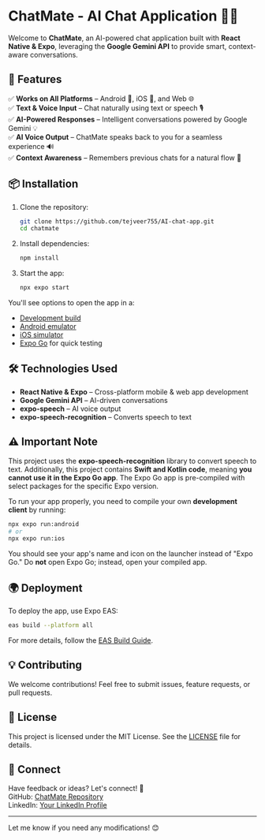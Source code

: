 # ChatMate - AI Chat Application 🤖💬

Welcome to **ChatMate**, an AI-powered chat application built with **React Native & Expo**, leveraging the **Google Gemini API** to provide smart, context-aware conversations. 

## 🚀 Features

✅ **Works on All Platforms** – Android 📱, iOS 🍏, and Web 🌐  
✅ **Text & Voice Input** – Chat naturally using text or speech 🎙️  
✅ **AI-Powered Responses** – Intelligent conversations powered by Google Gemini 💡  
✅ **AI Voice Output** – ChatMate speaks back to you for a seamless experience 🔊  
✅ **Context Awareness** – Remembers previous chats for a natural flow 🧠  

## 📦 Installation

1. Clone the repository:
   ```bash
   git clone https://github.com/tejveer755/AI-chat-app.git
   cd chatmate
   ```

2. Install dependencies:
   ```bash
   npm install
   ```

3. Start the app:
   ```bash
   npx expo start
   ```

You'll see options to open the app in a:
- [Development build](https://docs.expo.dev/develop/development-builds/introduction/)
- [Android emulator](https://docs.expo.dev/workflow/android-studio-emulator/)
- [iOS simulator](https://docs.expo.dev/workflow/ios-simulator/)
- [Expo Go](https://expo.dev/go) for quick testing

## 🛠️ Technologies Used

- **React Native & Expo** – Cross-platform mobile & web app development
- **Google Gemini API** – AI-driven conversations
- **expo-speech** – AI voice output
- **expo-speech-recognition** – Converts speech to text


## ⚠️ Important Note

This project uses the **expo-speech-recognition** library to convert speech to text. Additionally, this project contains **Swift and Kotlin code**, meaning **you cannot use it in the Expo Go app**. The Expo Go app is pre-compiled with select packages for the specific Expo version.

To run your app properly, you need to compile your own **development client** by running:
```bash
npx expo run:android 
# or
npx expo run:ios
```
You should see your app's name and icon on the launcher instead of "Expo Go." Do **not** open Expo Go; instead, open your compiled app.

## 🌍 Deployment

To deploy the app, use Expo EAS:
```bash
eas build --platform all
```
For more details, follow the [EAS Build Guide](https://docs.expo.dev/build/introduction/).

## 💡 Contributing

We welcome contributions! Feel free to submit issues, feature requests, or pull requests. 

## 📜 License

This project is licensed under the MIT License. See the [LICENSE](LICENSE) file for details.

## 🔗 Connect

Have feedback or ideas? Let's connect! 🚀  
GitHub: [ChatMate Repository](<https://github.com/tejveer755/AI-chat-app.git>)  
LinkedIn: [Your LinkedIn Profile](<[your-linkedin-profile-url](https://www.linkedin.com/in/tejveer-singh-3133a7323/)>)  

---

Let me know if you need any modifications! 😊

